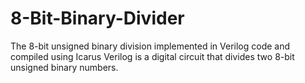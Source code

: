 # 8-Bit-Binary-Divider
The 8-bit unsigned binary division implemented in Verilog code and compiled using Icarus Verilog is a digital circuit that divides two 8-bit unsigned binary numbers.
